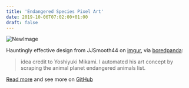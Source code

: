 ```yaml
---
title: 'Endangered Species Pixel Art'
date: 2019-10-06T07:02:00+01:00
draft: false
---
```


![NewImage](https://cdn-blog.adafruit.com/uploads/2019/10/NewImage-26.png "NewImage.png")

Hauntingly effective design from JJSmooth44 on [imgur](https://imgur.com/gallery/NVNsyel), via [boredpanda](https://www.boredpanda.com/endagered-animals-pixels-extinction/?utm_source=google&utm_medium=organic&utm_campaign=organic):

> idea credit to Yoshiyuki Mikami. I automated his art concept by scraping the animal planet endangered animals list.

[Read more](https://imgur.com/gallery/NVNsyel) and see more on [GitHub](https://github.com/jms44/EndangeredSpeciesPixelArt)